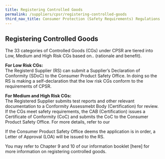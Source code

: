 ```yaml
---
title: Registering Controlled Goods
permalink: /suppliers/cpsr/registering-controlled-goods
third_nav_title: Consumer Protection (Safety Requirements) Regulations (CPSR)
---
```

## Registering Controlled Goods
The 33 categories of Controlled Goods (CGs) under CPSR are tiered into Low, Medium and High Risk CGs based on.. (rationale and benefit). 

**For Low Risk CGs:**<br>
The Registerd Supplier (RS) can submit a Supplier’s Declaration of Conformity (SDoC) to the Consumer Product Safety Office. In doing so the RS is making a self-declaration that the low risk CGs conform to the requirements of CPSR. 

**For Medium and High Risk CGs:**<br>
The Registered Supplier submits test reports and other relevant documentation to a Conformity Assessmebt Body (Certification) for review. If the CGs meet safety requirements, the CAB (Certification) issues a Certificate of Conformity (CoC) and submits the CoC to the Consumer Product Safety Office. For more details, refer to our

If the Consumer Product Safety Office deems the application is in order, a Letter of Approval (LOA) will be issued to the RS.

You may refer to Chapter 9 and 10 of our information booklet [here] for more information on registering controlled goods. 
